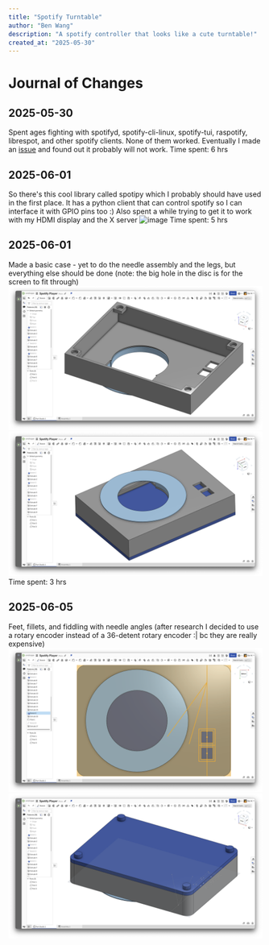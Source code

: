 ```yaml
---
title: "Spotify Turntable"
author: "Ben Wang"
description: "A spotify controller that looks like a cute turntable!"
created_at: "2025-05-30"
---
```


# Journal of Changes
## 2025-05-30
Spent ages fighting with spotifyd, spotify-cli-linux, spotify-tui, raspotify, librespot, and other spotify clients. None of them worked.
Eventually I made an [issue](https://github.com/Spotifyd/spotifyd/issues/1221#issuecomment-2925151914) and found out it probably will not work.
Time spent: 6 hrs

## 2025-06-01
So there's this cool library called spotipy which I probably should have used in the first place. It has a python client that can control spotify so I can interface it with GPIO pins too :)
Also spent a while trying to get it to work with my HDMI display and the X server
![image](img/rpi1.png)
Time spent: 5 hrs

## 2025-06-01
Made a basic case - yet to do the needle assembly and the legs, but everything else should be done (note: the big hole in the disc is for the screen to fit through)
![image](img/casev0_1.png)
![image](img/casev0_2.png)
Time spent: 3 hrs

## 2025-06-05
Feet, fillets, and fiddling with needle angles (after research I decided to use a rotary encoder instead of a 36-detent rotary encoder :| bc they are really expensive)
![image](img/casev0.1_1.png)
![image](img/casev0.1_2.png)
